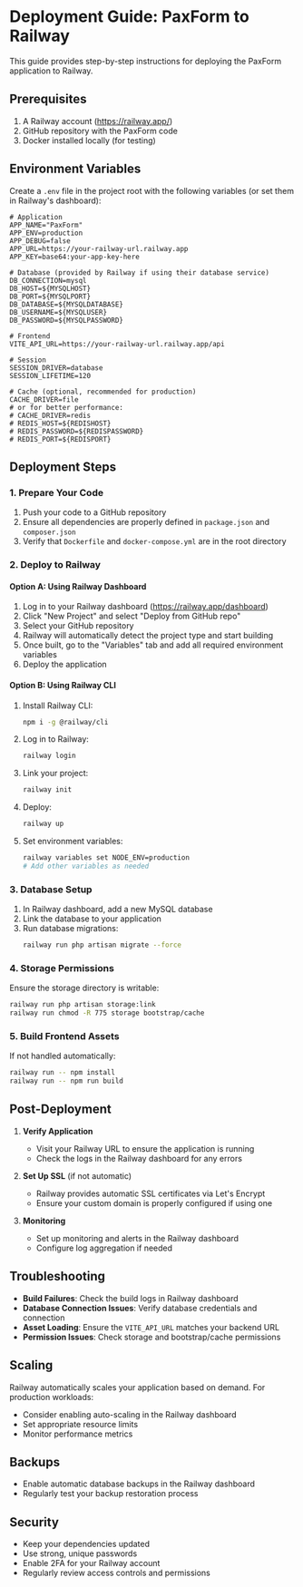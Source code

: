 # Deployment Guide: PaxForm to Railway

This guide provides step-by-step instructions for deploying the PaxForm application to Railway.

## Prerequisites

1. A Railway account (https://railway.app/)
2. GitHub repository with the PaxForm code
3. Docker installed locally (for testing)

## Environment Variables

Create a `.env` file in the project root with the following variables (or set them in Railway's dashboard):

```env
# Application
APP_NAME="PaxForm"
APP_ENV=production
APP_DEBUG=false
APP_URL=https://your-railway-url.railway.app
APP_KEY=base64:your-app-key-here

# Database (provided by Railway if using their database service)
DB_CONNECTION=mysql
DB_HOST=${MYSQLHOST}
DB_PORT=${MYSQLPORT}
DB_DATABASE=${MYSQLDATABASE}
DB_USERNAME=${MYSQLUSER}
DB_PASSWORD=${MYSQLPASSWORD}

# Frontend
VITE_API_URL=https://your-railway-url.railway.app/api

# Session
SESSION_DRIVER=database
SESSION_LIFETIME=120

# Cache (optional, recommended for production)
CACHE_DRIVER=file
# or for better performance:
# CACHE_DRIVER=redis
# REDIS_HOST=${REDISHOST}
# REDIS_PASSWORD=${REDISPASSWORD}
# REDIS_PORT=${REDISPORT}
```

## Deployment Steps

### 1. Prepare Your Code

1. Push your code to a GitHub repository
2. Ensure all dependencies are properly defined in `package.json` and `composer.json`
3. Verify that `Dockerfile` and `docker-compose.yml` are in the root directory

### 2. Deploy to Railway

#### Option A: Using Railway Dashboard

1. Log in to your Railway dashboard (https://railway.app/dashboard)
2. Click "New Project" and select "Deploy from GitHub repo"
3. Select your GitHub repository
4. Railway will automatically detect the project type and start building
5. Once built, go to the "Variables" tab and add all required environment variables
6. Deploy the application

#### Option B: Using Railway CLI

1. Install Railway CLI:
   ```bash
   npm i -g @railway/cli
   ```
2. Log in to Railway:
   ```bash
   railway login
   ```
3. Link your project:
   ```bash
   railway init
   ```
4. Deploy:
   ```bash
   railway up
   ```
5. Set environment variables:
   ```bash
   railway variables set NODE_ENV=production
   # Add other variables as needed
   ```

### 3. Database Setup

1. In Railway dashboard, add a new MySQL database
2. Link the database to your application
3. Run database migrations:
   ```bash
   railway run php artisan migrate --force
   ```

### 4. Storage Permissions

Ensure the storage directory is writable:

```bash
railway run php artisan storage:link
railway run chmod -R 775 storage bootstrap/cache
```

### 5. Build Frontend Assets

If not handled automatically:

```bash
railway run -- npm install
railway run -- npm run build
```

## Post-Deployment

1. **Verify Application**
   - Visit your Railway URL to ensure the application is running
   - Check the logs in the Railway dashboard for any errors

2. **Set Up SSL** (if not automatic)
   - Railway provides automatic SSL certificates via Let's Encrypt
   - Ensure your custom domain is properly configured if using one

3. **Monitoring**
   - Set up monitoring and alerts in the Railway dashboard
   - Configure log aggregation if needed

## Troubleshooting

- **Build Failures**: Check the build logs in Railway dashboard
- **Database Connection Issues**: Verify database credentials and connection
- **Asset Loading**: Ensure the `VITE_API_URL` matches your backend URL
- **Permission Issues**: Check storage and bootstrap/cache permissions

## Scaling

Railway automatically scales your application based on demand. For production workloads:
- Consider enabling auto-scaling in the Railway dashboard
- Set appropriate resource limits
- Monitor performance metrics

## Backups

- Enable automatic database backups in the Railway dashboard
- Regularly test your backup restoration process

## Security

- Keep your dependencies updated
- Use strong, unique passwords
- Enable 2FA for your Railway account
- Regularly review access controls and permissions
